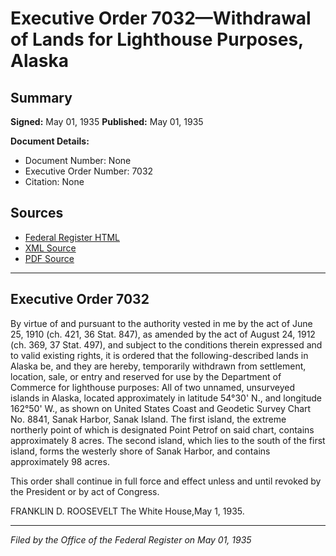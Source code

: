 # Executive Order 7032—Withdrawal of Lands for Lighthouse Purposes, Alaska

## Summary

**Signed:** May 01, 1935
**Published:** May 01, 1935

**Document Details:**
- Document Number: None
- Executive Order Number: 7032
- Citation: None

## Sources
- [Federal Register HTML](https://www.presidency.ucsb.edu/documents/executive-order-7032-withdrawal-lands-for-lighthouse-purposes-alaska)
- [XML Source](None)
- [PDF Source](None)

---

## Executive Order 7032

By virtue of and pursuant to the authority vested in me by the act of June 25, 1910 (ch. 421, 36 Stat. 847), as amended by the act of August 24, 1912 (ch. 369, 37 Stat. 497), and subject to the conditions therein expressed and to valid existing rights, it is ordered that the following-described lands in Alaska be, and they are hereby, temporarily withdrawn from settlement, location, sale, or entry and reserved for use by the Department of Commerce for lighthouse purposes:
All of two unnamed, unsurveyed islands in Alaska, located approximately in latitude 54°30' N., and longitude 162°50' W., as shown on United States Coast and Geodetic Survey Chart No. 8841, Sanak Harbor, Sanak Island. The first island, the extreme northerly point of which is designated Point Petrof on said chart, contains approximately 8 acres. The second island, which lies to the south of the first island, forms the westerly shore of Sanak Harbor, and contains approximately 98 acres.

This order shall continue in full force and effect unless and until revoked by the President or by act of Congress.

FRANKLIN D. ROOSEVELT
The White House,May 1, 1935.

---

*Filed by the Office of the Federal Register on May 01, 1935*
